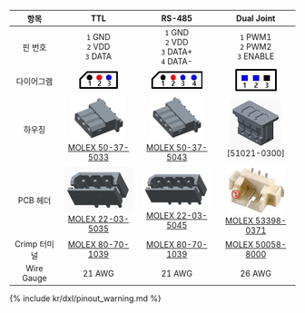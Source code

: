 
| 항목         | TTL                                                                | RS-485                                                             | Dual Joint                                                          |
| :----------: | :----------------------------------------------------------------: | :----------------------------------------------------------------: | :-----------------------------------------------------------------: |
| 핀 번호      | `1` GND<br>`2` VDD<br>`3` DATA                                     | `1` GND<br>`2` VDD<br>`3` DATA+<br>`4` DATA-                       | `1` PWM1<br>`2` PWM2<br>`3` ENABLE                                  |
| 다이어그램   | ![](/assets/images/dxl/molex_22035035_diagram.png)                 | ![](/assets/images/dxl/molex_22035045_diagram.png)                 | ![](/assets/images/dxl/molex_588988000_diagram.png)                 |
| 하우징       | ![](/assets/images/dxl/molex_50375033.png)<br />[MOLEX 50-37-5033] | ![](/assets/images/dxl/molex_50375043.png)<br />[MOLEX 50-37-5043] | ![](/assets/images/dxl/molex_510210300.png)<br />[51021-0300]       |
| PCB 헤더     | ![](/assets/images/dxl/molex_22035035.png)<br />[MOLEX 22-03-5035] | ![](/assets/images/dxl/molex_22035045.png)<br />[MOLEX 22-03-5045] | ![](/assets/images/dxl/molex_533980371.png)<br />[MOLEX 53398-0371] |
| Crimp 터미널 | [MOLEX 80-70-1039]                                                 | [MOLEX 80-70-1039]                                                 | [MOLEX 50058-8000]                                                  |
| Wire Gauge   | 21 AWG                                                             | 21 AWG                                                             | 26 AWG                                                              |

{% include kr/dxl/pinout_warning.md %}

[MOLEX 50-37-5033]: http://www.molex.com/molex/products/datasheet.jsp?part=active/0050375033_CRIMP_HOUSINGS.xml
[MOLEX 22-03-5035]: http://www.molex.com/molex/products/datasheet.jsp?part=active/0022035035_PCB_HEADERS.xml
[MOLEX 50-37-5043]: http://www.molex.com/molex/products/datasheet.jsp?part=active/0050375043_CRIMP_HOUSINGS.xml
[MOLEX 22-03-5045]: http://www.molex.com/molex/products/datasheet.jsp?part=active/0022035045_PCB_HEADERS.xml
[MOLEX 80-70-1039]: http://www.molex.com/molex/products/datasheet.jsp?part=active/0008701039_CRIMP_TERMINALS.xml
[MOLEX 53398-0371]: https://uk.farnell.com/molex/53398-0371/header-smt-vertical-1-25mm-3way/dp/1125353
[MOLEX 51021-0300]: https://www.korean.molex.com/molex/products/datasheet.jsp?part=active/0510210300_CRIMP_HOUSINGS.xml
[MOLEX 50058-8000]: https://www.korean.molex.com/molex/products/datasheet.jsp?part=active/0500588000_CRIMP_TERMINALS.xml
